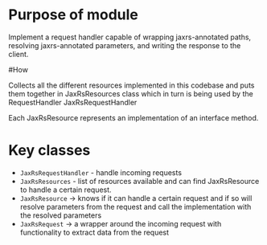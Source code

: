 # Purpose of module
Implement a request handler capable of wrapping jaxrs-annotated paths, resolving jaxrs-annotated parameters,
and writing the response to the client.

#How

Collects all the different resources implemented in this codebase and puts them together in JaxRsResources class
which in turn is being used by the RequestHandler JaxRsRequestHandler

Each JaxRsResource represents an implementation of an interface method.

# Key classes

* `JaxRsRequestHandler` - handle incoming requests
* `JaxRsResources` - list of resources available and can find JaxRsResource to handle a certain request.
* `JaxRsResource` -> knows if it can handle a certain request and if so will resolve parameters from the request and call the implementation
  with the resolved parameters
* `JaxRsRequest` -> a wrapper around the incoming request with functionality to extract data from the request
